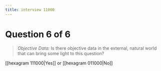```yaml
---
title: interview 11000
---
```

# Question 6 of 6
> *Objective Data:* Is there objective data in the external, natural world that can bring some light to this question?

[[hexagram 111000|Yes]] or [[hexagram 011000|No]] 